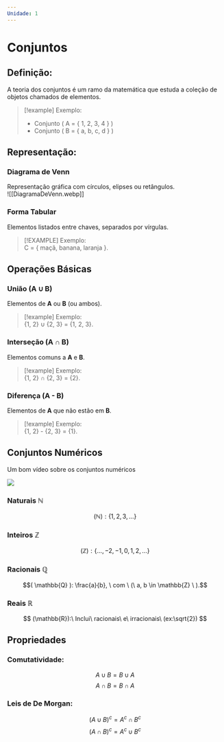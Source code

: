 ```yaml
---
Unidade: 1
---
```

# Conjuntos
## Definição:
A teoria dos conjuntos é um ramo da matemática que estuda a coleção de objetos chamados de elementos.

> [!example] Exemplo:  
> - Conjunto \( A = \{ 1, 2, 3, 4 \} \)  
> - Conjunto \( B = \{ a, b, c, d \} \)

## Representação:
### Diagrama de Venn
Representação gráfica com círculos, elipses ou retângulos.  
![[DiagramaDeVenn.webp]]

### Forma Tabular
Elementos listados entre chaves, separados por vírgulas.  
> [!EXAMPLE] Exemplo:  
> C = { maçã, banana, laranja }.

## Operações Básicas
### União (A $\cup$ B)
Elementos de **A** ou **B** (ou ambos).  
> [!example] Exemplo:  
> {1, 2} $\cup$ {2, 3} = {1, 2, 3}.

### Interseção (A $\cap$ B)
Elementos comuns a **A** e **B**.  
> [!example] Exemplo:  
> {1, 2} $\cap$ {2, 3} = {2}.

### Diferença (A - B)
Elementos de **A** que não estão em **B**.  
> [!example] Exemplo:  
>{1, 2} - {2, 3} = {1}.

## Conjuntos Numéricos

Um bom vídeo sobre os conjuntos numéricos

![](https://youtu.be/sxPGDJ-uXV0?si=p76Yf1uuHNGrWtGY)

### **Naturais $\mathbb{N}$** 
$$( \mathbb{N} ):\{1, 2, 3, \ldots\}$$
### **Inteiros $\mathbb{Z}$**
$$( \mathbb{Z}): \{\ldots, -2, -1, 0, 1, 2, \ldots\}$$
### **Racionais $\mathbb{Q}$** 
$$( \mathbb{Q} ): \frac{a}{b}, \ com \ (\  a, b \in \mathbb{Z} \ ).$$
### **Reais $\mathbb{R}$** 
$$
(\mathbb{R}):\ Inclui\ racionais\  e\  irracionais\ (ex:\sqrt{2})
$$

## Propriedades
### Comutatividade:  
$$A \cup B = B \cup A$$
$$A \cap B = B \cap A$$
### Leis de De Morgan:
$$(A \cup B)^c = A^c \cap B^c$$
$$(A \cap B)^c = A^c \cup B^c$$